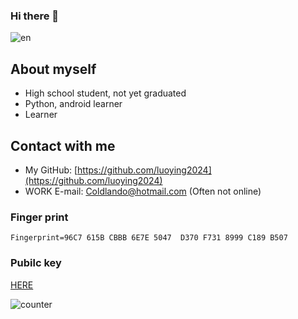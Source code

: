 
### Hi there 👋

![en](https://github-readme-stats.vercel.app/api?username=sudoskys)

## About myself
- High school student, not yet graduated
- Python, android learner
- Learner

## Contact with me
-   My GitHub: [https://github.com/luoying2024](https://github.com/luoying2024)
-   WORK E-mail: [Coldlando@hotmail.com](mailto:Coldlando@hotmail.com) (Often not online)

### Finger print

```finger print
Fingerprint=96C7 615B CBBB 6E7E 5047  D370 F731 8999 C189 B507
```

### Pubilc key


[HERE](https://raw.githubusercontent.com/sudoskys/sudoskys/main/pubilckey.txt)

<!--
**sudoskys/sudoskys** is a ✨ _special_ ✨ repository because its `README.md` (this file) appears on your GitHub profile.

Here are some ideas to get you started:

- 🔭 I’m currently working on ...
- 🌱 I’m currently learning ...
- 👯 I’m looking to collaborate on ...
- 🤔 I’m looking for help with ...
- 💬 Ask me about ...
- 📫 How to reach me: ...
- 😄 Pronouns: ...
- ⚡ Fun fact: ...
-->

![counter](https://count.getloli.com/get/@sudoskys-github-readme?theme=moebooru)
